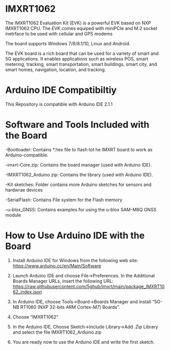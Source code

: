 # IMXRT1062
The IMXRT1062 Evaluation Kit (EVK) is a powerful EVK based on NXP IMXRT1062 CPU. The EVK comes equiped with miniPCIe and M.2 socket inetrface to be used with cellular and GPS modems

The board supports Windows 7/8/8.1/10, Linux and Android.

The EVK board is a rich board that can be used for a variety of smart and 5G applications. It enables applications such as wireless POS, smart metering, tracking, smart transportation, smart buildings, smart city, and smart homes, navigation, location, and tracking. 

# Arduino IDE Compatibiltiy
This Repository is compatible with Arduino IDE 2.1.1

# Software and Tools Included with the Board
-Bootloader: Contains *.hex file to flash tot he IMXRT board to work as Arduino-compatible.

-imxrt-Core.zip: Contains the board manager (used with Arduino IDE).

-IMXRT1062_Arduino.zip: Contains the library (used with Arduino IDE).

-Kit sketches: Folder contains more Arduino sketches for sensors and hardwrae devices

-SerialFlash: Contains File system for the Flash memory

-u-blox_GNSS: Contains examples for using the u-blox SAM-M8Q GNSS module

# How to Use Arduino IDE with the Board

1.	Install Arduino IDE for Windows from the following web site:
https://www.arduino.cc/en/Main/Software

2.	Launch Arduino IDE and choose File->Preferences. In the Additional Boards Manager URLs, insert the following URL:
https://raw.githubusercontent.com/5ghub/imxrt/main/package_IMXRT1062_index.json

4.	In Arduino IDE, choose Tools->Board->Boards Manager and install “5G-NB RT1060 (NXP 32-bits ARM Cortex-M7) Boards”.

5.	Choose “IMXRT1062”

6. In the Arduino IDE, Choose Sketch->Include Library->Add .Zip Library and select the file IMXRT1062_Arduino.zip 

7.	You are ready now to use the Arduino IDE and write the first sketch.
